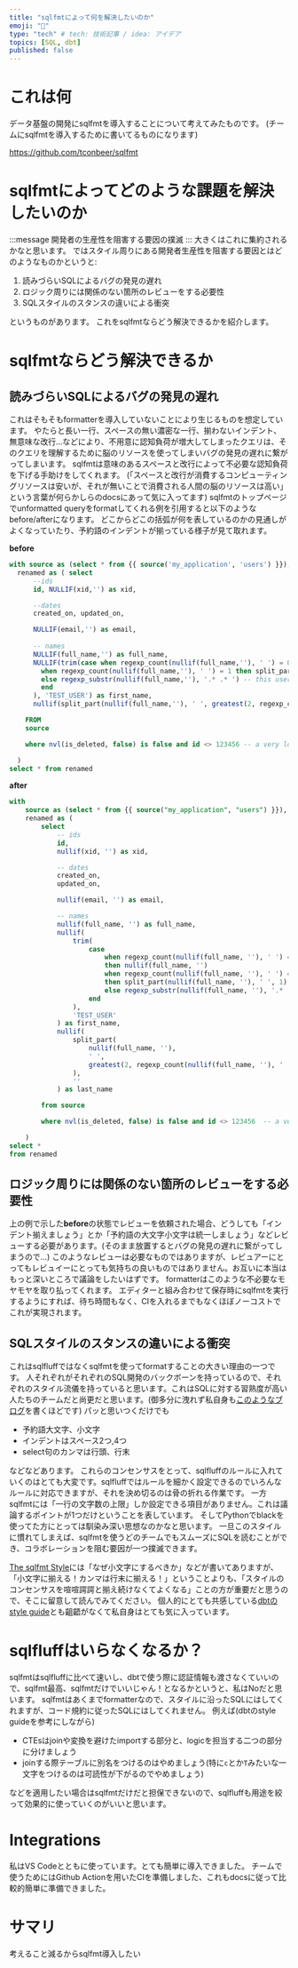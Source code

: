 ```yaml
---
title: "sqlfmtによって何を解決したいのか"
emoji: "🦔"
type: "tech" # tech: 技術記事 / idea: アイデア
topics: [SQL, dbt]
published: false
---
```


# これは何

データ基盤の開発にsqlfmtを導入することについて考えてみたものです。
(チームにsqlfmtを導入するために書いてるものになります)

https://github.com/tconbeer/sqlfmt

# sqlfmtによってどのような課題を解決したいのか

:::message
開発者の生産性を阻害する要因の撲滅
:::
大きくはこれに集約されるかなと思います。
ではスタイル周りにある開発者生産性を阻害する要因とはどのようなものかというと:

1. 読みづらいSQLによるバグの発見の遅れ
1. ロジック周りには関係のない箇所のレビューをする必要性
1. SQLスタイルのスタンスの違いによる衝突

というものがあります。
これをsqlfmtならどう解決できるかを紹介します。

# sqlfmtならどう解決できるか

## 読みづらいSQLによるバグの発見の遅れ

これはそもそもformatterを導入していないことにより生じるものを想定しています。
やたらと長い一行、スペースの無い濃密な一行、揃わないインデント、無意味な改行...などにより、不用意に認知負荷が増大してしまったクエリは、そのクエリを理解するために脳のリソースを使ってしまいバグの発見の遅れに繋がってしまいます。
sqlfmtは意味のあるスペースと改行によって不必要な認知負荷を下げる手助けをしてくれます。
(「スペースと改行が消費するコンピューティングリソースは安いが、それが無いことで消費される人間の脳のリソースは高い」という言葉が何らかしらのdocsにあって気に入ってます)
sqlfmtのトップページでunformatted queryをformatしてくれる例を引用すると以下のようなbefore/afterになります。
どこからどこの括弧が何を表しているのかの見通しがよくなっていたり、予約語のインデントが揃っている様子が見て取れます。

**before**
```sql
with source as (select * from {{ source('my_application', 'users') }}),
  renamed as ( select
      --ids
      id, NULLIF(xid,'') as xid,

      --dates
      created_on, updated_on,

      NULLIF(email,'') as email,
      
      -- names
      NULLIF(full_name,'') as full_name,
      NULLIF(trim(case when regexp_count(nullif(full_name,''), ' ') = 0 then nullif(full_name,'')
        when regexp_count(nullif(full_name,''), ' ') = 1 then split_part(nullif(full_name,''), ' ', 1)
        else regexp_substr(nullif(full_name,''), '.* .* ') -- this user has more than two names!
        end
      ), 'TEST_USER') as first_name,
      nullif(split_part(nullif(full_name,''), ' ', greatest(2, regexp_count(nullif(full_name,''), ' ')+1)),'') as last_name

    FROM
    source

    where nvl(is_deleted, false) is false and id <> 123456 -- a very long comment about why we would exclude this user from this table that we will wrap

  )
select * from renamed

```

**after**
```sql
with
    source as (select * from {{ source("my_application", "users") }}),
    renamed as (
        select
            -- ids
            id,
            nullif(xid, '') as xid,

            -- dates
            created_on,
            updated_on,

            nullif(email, '') as email,

            -- names
            nullif(full_name, '') as full_name,
            nullif(
                trim(
                    case
                        when regexp_count(nullif(full_name, ''), ' ') = 0
                        then nullif(full_name, '')
                        when regexp_count(nullif(full_name, ''), ' ') = 1
                        then split_part(nullif(full_name, ''), ' ', 1)
                        else regexp_substr(nullif(full_name, ''), '.* .* ')  -- this user has more than two names!
                    end
                ),
                'TEST_USER'
            ) as first_name,
            nullif(
                split_part(
                    nullif(full_name, ''),
                    ' ',
                    greatest(2, regexp_count(nullif(full_name, ''), ' ') + 1)
                ),
                ''
            ) as last_name

        from source

        where nvl(is_deleted, false) is false and id <> 123456  -- a very long comment about why we would exclude this user from this table that we will wrap

    )
select *
from renamed

```

## ロジック周りには関係のない箇所のレビューをする必要性

上の例で示した**before**の状態でレビューを依頼された場合、どうしても「インデント揃えましょう」とか「予約語の大文字小文字は統一しましょう」などレビューする必要があります。(そのまま放置するとバグの発見の遅れに繋がってしまうので...)
このようなレビューは必要なものではありますが、レビュアーにとってもレビュイーにとっても気持ちの良いものではありません。お互いに本当はもっと深いところで議論をしたいはずです。
formatterはこのような不必要なモヤモヤを取り払ってくれます。
エディターと組み合わせて保存時にsqlfmtを実行するようにすれば、待ち時間もなく、CIを入れるまでもなくほぼノーコストでこれが実現されます。

## SQLスタイルのスタンスの違いによる衝突

これはsqlfluffではなくsqlfmtを使ってformatすることの大きい理由の一つです。
人それぞれがそれぞれのSQL開発のバックボーンを持っているので、それぞれのスタイル流儀を持っていると思います。これはSQLに対する習熟度が高い人たちのチームだと尚更だと思います。(御多分に洩れず私自身も[このようなブログ](https://zenn.dev/tenajima/articles/64ac61ec772e68)を書くほどです)
パッと思いつくだけでも
- 予約語大文字、小文字
- インデントはスペース2つ,4つ
- select句のカンマは行頭、行末

などなどあります。
これらのコンセンサスをとって、sqlfluffのルールに入れていくのはとても大変です。sqlfluffではルールを細かく設定できるのでいろんなルールに対応できますが、それを決め切るのは骨の折れる作業です。
一方sqlfmtには「一行の文字数の上限」しか設定できる項目がありません。これは議論するポイントが1つだけということを表しています。
そしてPythonでblackを使ってた方にとっては馴染み深い思想なのかなと思います。
一旦このスタイルに慣れてしまえば、sqlfmtを使うどのチームでもスムーズにSQLを読むことができ、コラボレーションを阻む要因が一つ撲滅できます。

[The sqlfmt Style](https://docs.sqlfmt.com/style/)には「なぜ小文字にするべきか」などが書いてありますが、「小文字に揃える！カンマは行末に揃える！」ということよりも、「スタイルのコンセンサスを喧喧諤諤と揃え続けなくてよくなる」ことの方が重要だと思うので、そこに留意して読んでみてください。
個人的にとても共感している[dbtのstyle guide](https://github.com/dbt-labs/corp/blob/main/dbt_style_guide.md)とも齟齬がなくて私自身はとても気に入っています。

# sqlfluffはいらなくなるか？

sqlfmtはsqlfluffに比べて速いし、dbtで使う際に認証情報も渡さなくていいので、sqlfmt最高、sqlfmtだけでいいじゃん！となるかというと、私はNoだと思います。
sqlfmtはあくまでformatterなので、スタイルに沿ったSQLにはしてくれますが、コード規約に従ったSQLにはしてくれません。
例えば(dbtのstyle guideを参考にしながら)
- CTEsはjoinや変換を避けたimportする部分と、logicを担当する二つの部分に分けましょう
- joinする際テーブルに別名をつけるのはやめましょう(特に`c`とか`T`みたいな一文字をつけるのは可読性が下がるのでやめましょう)

などを適用したい場合はsqlfmtだけだと担保できないので、sqlfluffも用途を絞って効果的に使っていくのがいいと思います。

# Integrations

私はVS Codeとともに使っています。とても簡単に導入できました。
チームで使うためにはGithub Actionを用いたCIを準備しました、これもdocsに従って比較的簡単に準備できました。

# サマリ

考えること減るからsqlfmt導入したい

